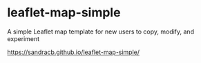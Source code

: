 # leaflet-map-simple
A simple Leaflet map template for new users to copy, modify, and experiment

https://sandracb.github.io/leaflet-map-simple/


